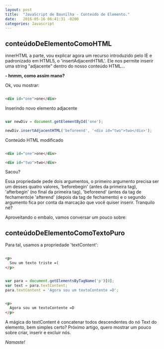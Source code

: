 ```yaml
---
layout: post
title:  "JavaScript de Baunilha - Conteúdo de Elemento."
date:   2016-05-16 06:41:31 -0200
categories: Javascript
---
```


## conteúdoDeElementoComoHTML

innerHTML a parte, vou explicar agora um recurso introduzido pelo IE e padronizado em HTML5,
o 'insertAdjacentHTML'.
Ele nos permite inserir uma string "adjacente" dentro do nosso conteúdo HTML...

**- hnmm, como assim mano?**

Ok, vou mostrar:

~~~html

<div id="one">one</div>

~~~

Inserindo novo elemento adjacente

~~~javascript

var newDiv = document.getElementById('one');

newDiv.insertAdjacentHTML('beforeend', '<div id="two">two</div>');

~~~

Conteúdo HTML modificado

~~~html

<div id="one">one</div>

<div id="two">two</div>

~~~

Sacou?

Essa propriedade pede dois argumentos, o primeiro argumento precisa ser um desses quatro valores,
'beforebegin' (antes da primeira tag), 'afterbegin' (no final da primeira tag), 'beforeend' (antes da tag de fechamento)e 'afterend' (depois da tag de fechamento) e o segundo argumento fica por conta da marcação que você quiser inserir.
Tranquilo né?

Aproveitando o embalo, vamos conversar um pouco sobre:

## conteúdoDeElementoComoTextoPuro

Para tal, usamos a propriedade 'textContent':

~~~html

<p>
  Sou um texto triste =(
</p>

~~~

~~~javascript

var para = document.getElementsByTagName('p')[0];
var text = para.textContent;
para.textContent = 'Agora sou um textoContente =D';

~~~
~~~html

<p>
  Agora sou um textoContente =D
</p>

~~~

A mágica do textContent é concatenar todos descendentes do nó Text do elemento, bem simples certo?
Próximo artigo, quero mostrar um pouco sobre criar, inserir e excluir nós.

*Namaste!*
